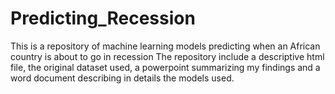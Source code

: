 # Predicting_Recession
This is a repository of machine learning models predicting when an African country is about to go in recession
The repository include a descriptive html file, the original dataset used, a powerpoint summarizing my findings and a word document describing in details the models used.
